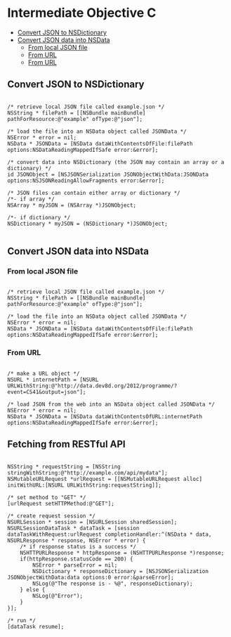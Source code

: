 # Intermediate Objective C

<!-- vscode-markdown-toc -->
* [Convert JSON to NSDictionary](#ConvertJSONtoNSDictionary)
* [Convert JSON data into NSData](#ConvertJSONdataintoNSData)
	* [From local JSON file](#FromlocalJSONfile)
	* [From URL](#FromURL)
	* [From URL](#FromURL-1)

<!-- vscode-markdown-toc-config
	numbering=false
	autoSave=true
	/vscode-markdown-toc-config -->
<!-- /vscode-markdown-toc -->


## <a name='ConvertJSONtoNSDictionary'></a>Convert JSON to NSDictionary

```objc

/* retrieve local JSON file called example.json */
NSString * filePath = [[NSBundle mainBundle] pathForResource:@"example" ofType:@"json"];

/* load the file into an NSData object called JSONData */
NSError * error = nil;
NSData * JSONData = [NSData dataWithContentsOfFile:filePath options:NSDataReadingMappedIfSafe error:&error];

/* convert data into NSDictionary (the JSON may contain an array or a dictionary) */
id JSONObject = [NSJSONSerialization JSONObjectWithData:JSONData options:NSJSONReadingAllowFragments error:&error];

/* JSON files can contain either array or dictionary */
/*- if array */
NSArray * myJSON = (NSArray *)JSONObject;

/*- if dictionary */
NSDictionary * myJSON = (NSDictionary *)JSONObject;


```

## <a name='ConvertJSONdataintoNSData'></a>Convert JSON data into NSData

### <a name='FromlocalJSONfile'></a>From local JSON file

```objc

/* retrieve local JSON file called example.json */
NSString * filePath = [[NSBundle mainBundle] pathForResource:@"example" ofType:@"json"];

/* load the file into an NSData object called JSONData */
NSError * error = nil;
NSData * JSONData = [NSData dataWithContentsOfFile:filePath options:NSDataReadingMappedIfSafe error:&error];

```

### <a name='FromURL'></a>From URL

```objc

/* make a URL object */
NSURL * internetPath = [NSURL URLWithString:@"http://data.dev8d.org/2012/programme/?event=CS41&output=json"];

/* load JSON from the web into an NSData object called JSONData */
NSError * error = nil;
NSData * JSONData = [NSData dataWithContentsOfURL:internetPath options:NSDataReadingMappedIfSafe error:&error];

```

## Fetching from RESTful API

```objc

NSString * requestString = [NSString stringWithString:@"http://example.com/api/mydata"];
NSMutableURLRequest *urlRequest = [[NSMutableURLRequest alloc] initWithURL:[NSURL URLWithString:requestString]];

/* set method to "GET" */
[urlRequest setHTTPMethod:@"GET"];

/* create request session */
NSURLSession * session = [NSURLSession sharedSession];
NSURLSessionDataTask * dataTask = [session dataTaskWithRequest:urlRequest completionHandler:^(NSData * data, NSURLResponse * response, NSError * error) {
    /* if response status is a success */
    NSHTTPURLResponse * httpResponse = (NSHTTPURLResponse *)response;
    if(httpResponse.statusCode == 200) {
        NSError * parseError = nil;
        NSDictionary * responseDictionary = [NSJSONSerialization JSONObjectWithData:data options:0 error:&parseError];
        NSLog(@"The response is - %@", responseDictionary);
    } else {
        NSLog(@"Error");
    }
}];

/* run */
[dataTask resume];

```

